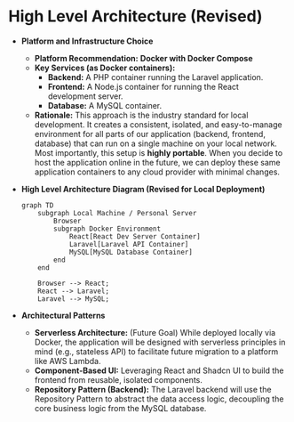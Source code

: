 # High Level Architecture (Revised)
* **Platform and Infrastructure Choice**
    * **Platform Recommendation:** **Docker with Docker Compose**
    * **Key Services (as Docker containers):**
        * **Backend:** A PHP container running the Laravel application.
        * **Frontend:** A Node.js container for running the React development server.
        * **Database:** A MySQL container.
    * **Rationale:** This approach is the industry standard for local development. It creates a consistent, isolated, and easy-to-manage environment for all parts of our application (backend, frontend, database) that can run on a single machine on your local network. Most importantly, this setup is **highly portable**. When you decide to host the application online in the future, we can deploy these same application containers to any cloud provider with minimal changes.

* **High Level Architecture Diagram (Revised for Local Deployment)**
    ```mermaid
    graph TD
        subgraph Local Machine / Personal Server
            Browser
            subgraph Docker Environment
                React[React Dev Server Container]
                Laravel[Laravel API Container]
                MySQL[MySQL Database Container]
            end
        end

        Browser --> React;
        React --> Laravel;
        Laravel --> MySQL;
    ```

* **Architectural Patterns**
    * **Serverless Architecture:** (Future Goal) While deployed locally via Docker, the application will be designed with serverless principles in mind (e.g., stateless API) to facilitate future migration to a platform like AWS Lambda.
    * **Component-Based UI:** Leveraging React and Shadcn UI to build the frontend from reusable, isolated components.
    * **Repository Pattern (Backend):** The Laravel backend will use the Repository Pattern to abstract the data access logic, decoupling the core business logic from the MySQL database. 